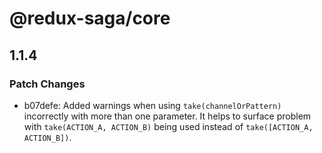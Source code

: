 # @redux-saga/core

## 1.1.4
### Patch Changes

- b07defe: Added warnings when using `take(channelOrPattern)` incorrectly with more than one parameter. It helps to surface problem with `take(ACTION_A, ACTION_B)` being used instead of `take([ACTION_A, ACTION_B])`.
